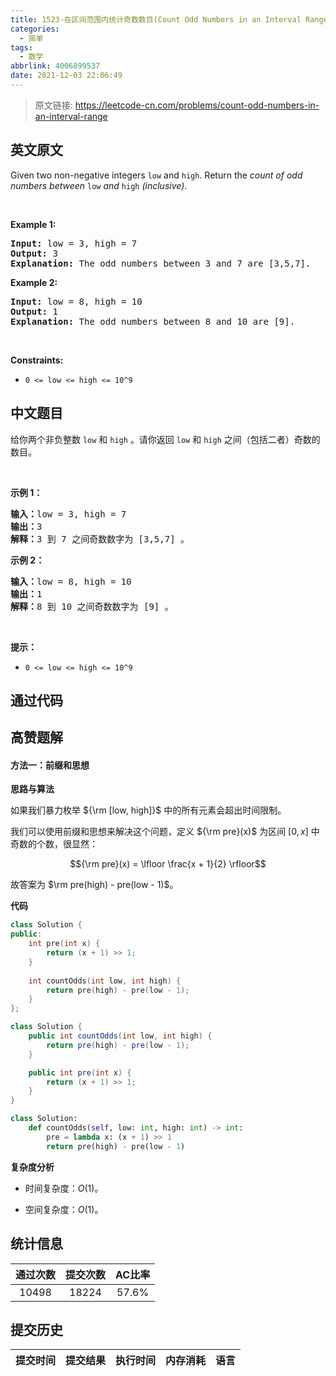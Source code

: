 ```yaml
---
title: 1523-在区间范围内统计奇数数目(Count Odd Numbers in an Interval Range)
categories:
  - 简单
tags:
  - 数学
abbrlink: 4006899537
date: 2021-12-03 22:06:49
---
```


> 原文链接: https://leetcode-cn.com/problems/count-odd-numbers-in-an-interval-range


## 英文原文
<div><p>Given two non-negative integers <code>low</code> and <code><font face="monospace">high</font></code>. Return the <em>count of odd numbers between </em><code>low</code><em> and </em><code><font face="monospace">high</font></code><em>&nbsp;(inclusive)</em>.</p>

<p>&nbsp;</p>
<p><strong>Example 1:</strong></p>

<pre>
<strong>Input:</strong> low = 3, high = 7
<strong>Output:</strong> 3
<b>Explanation: </b>The odd numbers between 3 and 7 are [3,5,7].</pre>

<p><strong>Example 2:</strong></p>

<pre>
<strong>Input:</strong> low = 8, high = 10
<strong>Output:</strong> 1
<b>Explanation: </b>The odd numbers between 8 and 10 are [9].</pre>

<p>&nbsp;</p>
<p><strong>Constraints:</strong></p>

<ul>
	<li><code>0 &lt;= low &lt;= high&nbsp;&lt;= 10^9</code></li>
</ul></div>

## 中文题目
<div><p>给你两个非负整数&nbsp;<code>low</code> 和&nbsp;<code>high</code>&nbsp;。请你返回<em>&nbsp;</em><code>low</code><em> </em>和<em>&nbsp;</em><code>high</code><em>&nbsp;</em>之间（包括二者）奇数的数目。</p>

<p>&nbsp;</p>

<p><strong>示例 1：</strong></p>

<pre><strong>输入：</strong>low = 3, high = 7
<strong>输出：</strong>3
<strong>解释：</strong>3 到 7 之间奇数数字为 [3,5,7] 。</pre>

<p><strong>示例 2：</strong></p>

<pre><strong>输入：</strong>low = 8, high = 10
<strong>输出：</strong>1
<strong>解释：</strong>8 到 10 之间奇数数字为 [9] 。</pre>

<p>&nbsp;</p>

<p><strong>提示：</strong></p>

<ul>
	<li><code>0 &lt;= low &lt;= high&nbsp;&lt;= 10^9</code></li>
</ul>
</div>

## 通过代码
<RecoDemo>
</RecoDemo>


## 高赞题解
#### 方法一：前缀和思想

**思路与算法**

如果我们暴力枚举 ${\rm [low, high]}$ 中的所有元素会超出时间限制。

我们可以使用前缀和思想来解决这个问题，定义 ${\rm pre}(x)$ 为区间 $[0, x]$ 中奇数的个数，很显然：

$${\rm pre}(x) = \lfloor \frac{x + 1}{2} \rfloor$$

故答案为 $\rm pre(high) - pre(low - 1)$。

**代码**

```cpp [sol1-C++]
class Solution {
public:
    int pre(int x) {
        return (x + 1) >> 1;
    }
    
    int countOdds(int low, int high) {
        return pre(high) - pre(low - 1);
    }
};
```

```Java [sol1-Java]
class Solution {
    public int countOdds(int low, int high) {
        return pre(high) - pre(low - 1);
    }

    public int pre(int x) {
        return (x + 1) >> 1;
    }
}
```

```Python [sol1-Python3]
class Solution:
    def countOdds(self, low: int, high: int) -> int:
        pre = lambda x: (x + 1) >> 1
        return pre(high) - pre(low - 1)
```

**复杂度分析**

+ 时间复杂度：$O(1)$。

+ 空间复杂度：$O(1)$。

## 统计信息
| 通过次数 | 提交次数 | AC比率 |
| :------: | :------: | :------: |
|    10498    |    18224    |   57.6%   |

## 提交历史
| 提交时间 | 提交结果 | 执行时间 |  内存消耗  | 语言 |
| :------: | :------: | :------: | :--------: | :--------: |

